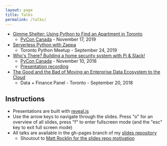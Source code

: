 ```yaml
---
layout: page
title: Talks
permalink: /talks/
---
```


*   [Gimme Shelter: Using Python to Find an Apartment in Toronto](https://ianwhitestone.work/slides/pycon-canada-2019.html)
    *   [PyCon Canada](https://2019.pycon.ca/) - November 17, 2019
*   [Serverless Python with Zappa](https://ianwhitestone.work/slides/python-meetup-sept-2019.html)
    *   Toronto Python Meetup - September 24, 2019
*   [Who's There? Building a home security system with Pi & Slack!](https://ianwhitestone.work/slides/pycon-canada-2018.html)
    *   [PyCon Canada](https://2018.pycon.ca/) - November 10, 2018
    *   [Presentation recording](https://www.youtube.com/watch?v=hvV6EKfThL8&t=4s)
*   [The Good and the Bad of Moving an Enterprise Data Ecosystem to the Cloud](https://ianwhitestone.work/slides/data-finance-toronto-2018.html)
    *   Data + Finance Panel - Toronto - September 20, 2018

## Instructions

*   Presentations are built with [reveal.js](https://github.com/hakimel/reveal.js/)
*   Use the arrow keys to navigate through the slides. Press "o" for an overview of all slides, press "f" to enter fullscreen mode (and the "esc" key to exit full screen mode)
*   All talks are available in the gh-pages branch of my [slides repository](http://github.com/ian-whitestone/slides)
    *   Shoutout to [Matt Rocklin for the slides repo motivation](http://matthewrocklin.com/slides/index.html)